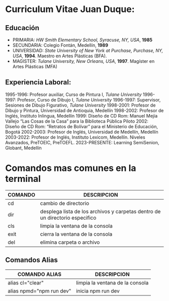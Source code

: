 # Curriculum Vitae Juan Duque:

## Educación

- PRIMARIA: *HW Smith Elementary School, Syracuse, NY, USA*, **1985**
- SECUNDARIA: Colegio Fontán, Medellín, **1989**
- UNIVERSIDAD: *State University of New York at Purchase, Purchase, NY, USA*, **1994**. Maestro en Artes Plásticas (BFA).
- MAGISTER: *Tulane University, New Orleans, USA*, **1997**. Magíster en Artes Plásticas (MFA)

## Experiencia Laboral:

1995-1996: Profesor auxiliar, Curso de Pintura I, *Tulane University*
1996-1997: Profesor, Curso de Dibujo I, *Tulane University*
1996-1997: Supervisor, Sesiones de Dibujo Figurativo, *Tulane University*
1998-2001: Profesor de Dibujo y Pintura, Universidad de Antioquia, Medellín
1998-2002: Profesor de Inglés, Instituto Inlingua, Medellín
1999: Diseño de CD Rom: Manuel Mejía Vallejo “Las Cosas de la Casa” para la Biblioteca
Pública Piloto
2002: Diseño de CD Rom: “Retratos de Bolívar” para el Ministerio de Educación, Bogotá
2002-2003: Profesor de Inglés, Universidad de Medellín, Medellín
2003-2022: Profesor de Inglés, Instituto Lexicom, Medellín. Niveles Avanzados,
PreTOEIC, PreTOEFL.
2023-PRESENTE: Learning SemiSenion, Globant, Medellín


# Comandos mas comunes en la terminal
| COMANDO | DESCRIPCION |
|--------------|-----------------|
| cd | cambio de directorio |
| dir | desplega lista de los archivos y carpetas dentro de un directorio especifico |
| cls | limpia la ventana de la consola |
| exit | cierra la ventana de la consola |
| del | elimina carpeta o archivo |

## Comandos Alias

| COMANDO ALIAS | DESCRIPCION |
|---------------------|-------|
|alias cl="clear"| limpia la ventana de la consola |
|alias npmd="npm run dev"| inicia npm run dev|


